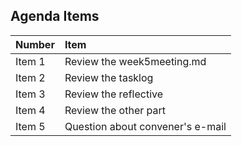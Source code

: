 ## Agenda Items
|Number          |Item                                               |
|:---------------|:--------------------------------------------------|
|Item 1   |Review the week5meeting.md |
|Item 2   |Review the tasklog|
|Item 3   |Review the reflective|
|Item 4   |Review the other part|
|Item 5   |Question about convener's e-mail|
